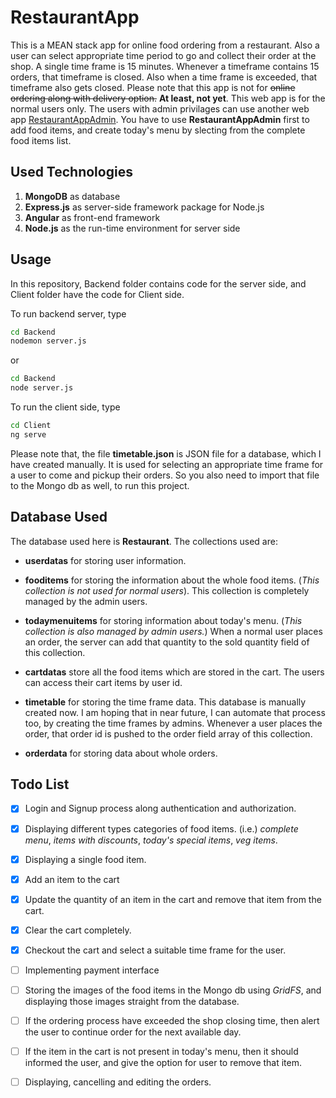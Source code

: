 # RestaurantApp

This is a MEAN stack app for online food ordering from a restaurant. Also a user can select appropriate time period to go and collect their order at the shop. A single time frame is 15 minutes. Whenever a timeframe contains 15 orders, that timeframe is closed. Also when a time frame is exceeded, that timeframe also gets closed. Please note that this app is not for ~~online ordering along with delivery option.~~ **At least, not yet**. This web app is for the normal users only. The users with admin privilages can use another web app [RestaurantAppAdmin](https://github.com/MikhilMC/RestaurantAppAdmin). You have to use **RestaurantAppAdmin** first to add food items, and create today's menu by slecting from the complete food items list.

## Used Technologies

1. **MongoDB** as database
2. **Express.js** as server-side framework package for Node.js
3. **Angular** as front-end framework
4. **Node.js** as the run-time environment for server side

## Usage

In this repository, Backend folder contains code for the server side, and Client folder have the code for Client side.

To run backend server, type
```bash
cd Backend
nodemon server.js
```
or
```bash
cd Backend
node server.js
```

To run the client side, type
```bash
cd Client
ng serve
```
Please note that, the file **timetable.json** is JSON file for a database, which I have created manually.
It is used for selecting an appropriate time frame for a user to come and pickup their orders. So you also need to import that file to the Mongo db as well, to run this project.

## Database Used

The database used here is **Restaurant**. The collections used are:

* __userdatas__ for storing user information.

* __fooditems__ for storing the information about the whole food items. (_This collection is not used for normal users_). This collection is completely managed by the admin users.

* __todaymenuitems__ for storing information about today's menu. (_This collection is also managed by admin users._) When a normal user places an order, the server can add that quantity to the sold quantity field of this collection.

* __cartdatas__ store all the food items which are stored in the cart. The users can access their cart items by user id.

* __timetable__ for storing the time frame data. This database is manually created now. I am hoping that in near future, I can automate that process too, by creating the time frames by admins. Whenever a user places the order, that order id is pushed to the order field array of this collection.

* __orderdata__ for storing data about whole orders.

## Todo List

- [x] Login and Signup process along authentication and authorization.

- [x] Displaying different types categories of food items. (i.e.) _complete menu_, _items with discounts_, _today's special items_, _veg items_.

- [x] Displaying a single food item.

- [x] Add an item to the cart

- [x] Update the quantity of an item in the cart and remove that item from the cart.

- [x] Clear the cart completely.

- [x] Checkout the cart and select a suitable time frame for the user.

- [ ] Implementing payment interface

- [ ] Storing the images of the food items in the Mongo db using *GridFS*, and displaying those images  straight from the database.

- [ ] If the ordering process have exceeded the shop closing time, then alert the user to continue order for the next available day.

- [ ] If the item in the cart is not present in today's menu, then it should informed the user, and give the option for user to remove that item.

- [ ] Displaying, cancelling and editing the orders.
